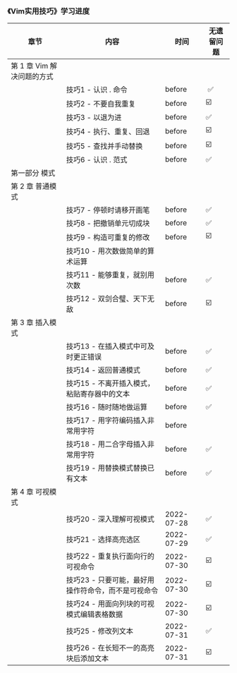 ### 《Vim实用技巧》学习进度

| 章节             | 内容                           | 时间         | 无遗留问题 |
|----------------|------------------------------|------------|-------|
| 第 1 章 Vim 解决问题的方式 |                              |            |       |
|                | 技巧1 - 认识 . 命令                | before     | ️ ✅   |
|                | 技巧2 - 不要自我重复                 | before     | ☑️    |
|                | 技巧3 - 以退为进                   | before     | ✅     |
|                | 技巧4 - 执行、重复、回退               | before     | ☑️    |
|                | 技巧5 - 查找并手动替换                | before     | ☑️    |
|                | 技巧6 - 认识 . 范式                | before     | ✅     |
| 第一部分 模式        |                              |            |       |
| 第 2 章 普通模式     |                              |            |       |
|                | 技巧7 - 停顿时请移开画笔               | before     | ✅     |
|                | 技巧8 - 把撤销单元切成块               | before     | ✅     |
|                | 技巧9 - 构造可重复的修改               | before     | ☑️    |
|                | 技巧10 - 用次数做简单的算术运算           |            |       |
|                | 技巧11 - 能够重复，就别用次数            | before     | ✅️    |
|                | 技巧12 - 双剑合璧、天下无敌             | before     | ☑️    |
| 第 3 章 插入模式     |                              |            |       |
|                | 技巧13 - 在插入模式中可及时更正错误         | before     | ✅     |
|                | 技巧14 - 返回普通模式                | before     | ✅     |
|                | 技巧15 - 不离开插入模式，粘贴寄存器中的文本     | before     | ✅     |
|                | 技巧16 - 随时随地做运算               | before     | ✅     |
|                | 技巧17 - 用字符编码插入非常用字符          | before     |       |
|                | 技巧18 - 用二合字母插入非常用字符          | before     | ✅     |
|                | 技巧19 - 用替换模式替换已有文本           | before     | ✅     |
| 第 4 章 可视模式     |                              |            |       |
|                | 技巧20 - 深入理解可视模式              | 2022-07-28 | ✅     |
|                | 技巧21 - 选择高亮选区                | 2022-07-29 | ✅     |
|                | 技巧22 - 重复执行面向行的可视命令          | 2022-07-30 | ☑️     |
|                | 技巧23 - 只要可能，最好用操作符命令，而不是可视命令 | 2022-07-30 | ☑️   |
|                | 技巧24 - 用面向列块的可视模式编辑表格数据      | 2022-07-30 | ☑️   |
|                | 技巧25 - 修改列文本                 | 2022-07-31 | ✅️  |
|                | 技巧26 - 在长短不一的高亮块后添加文本        | 2022-07-31 | ☑️   |

